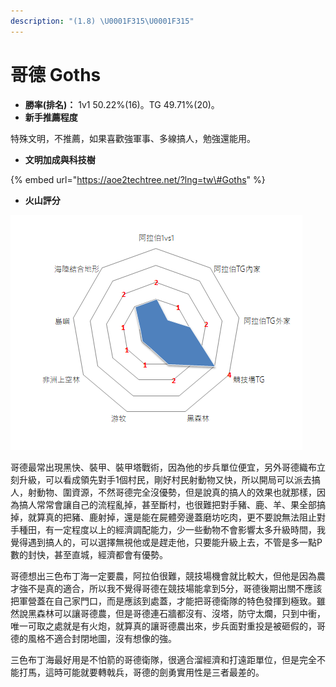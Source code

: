```yaml
---
description: "(1.8) \U0001F315\U0001F315"
---
```


# 哥德 Goths

* **勝率\(排名\)：** 1v1 50.22%\(16\)。TG 49.71%\(20\)。
* **新手推薦程度**

特殊文明，不推薦，如果喜歡強軍事、多線搞人，勉強還能用。

* **文明加成與科技樹**

{% embed url="https://aoe2techtree.net/?lng=tw\#Goths" %}

* **火山評分**

![](../.gitbook/assets/image%20%2811%29.png)

哥德最常出現黑快、裝甲、裝甲塔戰術，因為他的步兵單位便宜，另外哥德織布立刻升級，可以看成領先對手1個村民，剛好村民射動物又快，所以開局可以派去搞人，射動物、圍資源，不然哥德完全沒優勢，但是說真的搞人的效果也就那樣，因為搞人常常會讓自己的流程亂掉，甚至斷村，也很難把對手豬、鹿、羊、果全部搞掉，就算真的把豬、鹿射掉，還是能在屍體旁邊蓋磨坊吃肉，更不要說無法阻止對手種田，有一定程度以上的經濟調配能力，少一些動物不會影響太多升級時間，我覺得遇到搞人的，可以選擇無視他或是趕走他，只要能升級上去，不管是多一點P數的封快，甚至直城，經濟都會有優勢。

哥德想出三色布丁海一定要農，阿拉伯很難，競技場機會就比較大，但他是因為農才強不是真的適合，所以我不覺得哥德在競技場能拿到5分，哥德後期出關不應該把軍營蓋在自己家門口，而是應該到處蓋，才能把哥德衛隊的特色發揮到極致。雖然說黑森林可以讓哥德農，但是哥德連石牆都沒有、沒塔，防守太爛，只到中衝，唯一可取之處就是有火炮，就算真的讓哥德農出來，步兵面對重投是被砸假的，哥德的風格不適合封閉地圖，沒有想像的強。

三色布丁海最好用是不怕箭的哥德衛隊，很適合溜經濟和打遠距單位，但是完全不能打馬，這時可能就要轉戟兵，哥德的劍勇實用性是三者最差的。

